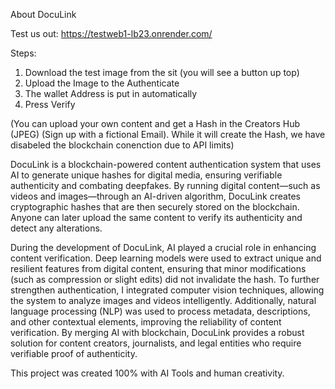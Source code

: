  About DocuLink

 Test us out: https://testweb1-lb23.onrender.com/

 Steps:
 1) Download the test image from the sit (you will see a button up top)
 2) Upload the Image to the Authenticate
 3) The wallet Address is put in automatically
 4) Press Verify

(You can upload your own content and get a Hash in the Creators Hub (JPEG) (Sign up with a fictional Email). While it will create the Hash, we have disabeled the blockchain conenction due to API limits)

DocuLink is a blockchain-powered content authentication system that uses AI to generate unique hashes for digital media, ensuring verifiable authenticity and combating deepfakes. By running digital content—such as videos and images—through an AI-driven algorithm, DocuLink creates cryptographic hashes that are then securely stored on the blockchain. Anyone can later upload the same content to verify its authenticity and detect any alterations.

During the development of DocuLink, AI played a crucial role in enhancing content verification. Deep learning models were used to extract unique and resilient features from digital content, ensuring that minor modifications (such as compression or slight edits) did not invalidate the hash. To further strengthen authentication, I integrated computer vision techniques, allowing the system to analyze images and videos intelligently. Additionally, natural language processing (NLP) was used to process metadata, descriptions, and other contextual elements, improving the reliability of content verification. By merging AI with blockchain, DocuLink provides a robust solution for content creators, journalists, and legal entities who require verifiable proof of authenticity.

This project was created 100% with AI Tools and human creativity. 
